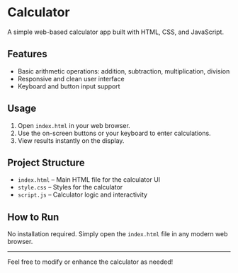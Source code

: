 # Calculator

A simple web-based calculator app built with HTML, CSS, and JavaScript.

## Features
- Basic arithmetic operations: addition, subtraction, multiplication, division
- Responsive and clean user interface
- Keyboard and button input support

## Usage
1. Open `index.html` in your web browser.
2. Use the on-screen buttons or your keyboard to enter calculations.
3. View results instantly on the display.

## Project Structure
- `index.html` – Main HTML file for the calculator UI
- `style.css` – Styles for the calculator
- `script.js` – Calculator logic and interactivity

## How to Run
No installation required. Simply open the `index.html` file in any modern web browser.

---

Feel free to modify or enhance the calculator as needed!